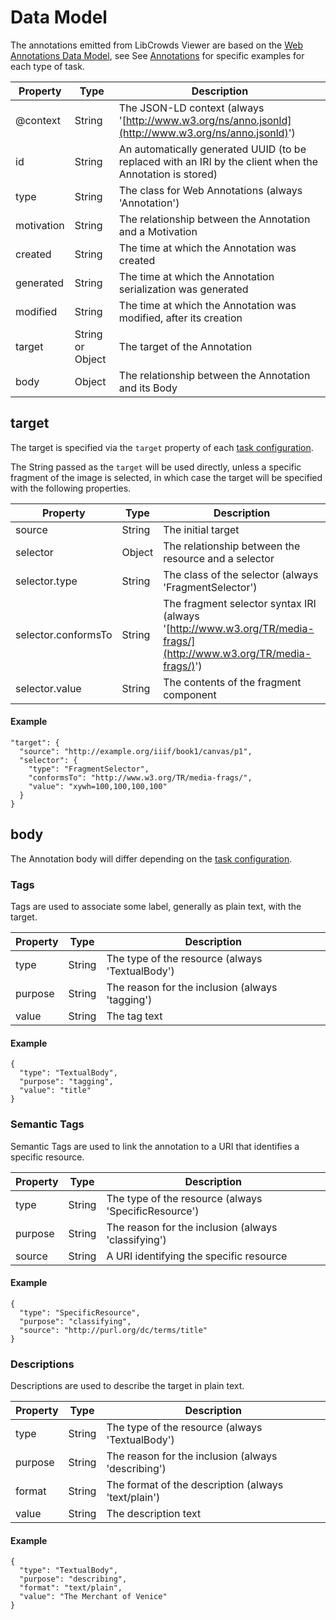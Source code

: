 # Data Model

The annotations emitted from LibCrowds Viewer are based on the
[Web Annotations Data Model](https://www.w3.org/TR/annotation-model/),
see See [Annotations](/annotations/README.md) for specific examples for each
type of task.


| Property       | Type             | Description                                                                                                                       |
|----------------|------------------|-----------------------------------------------------------------------------------------------------------------------------------|
| @context       | String           | The JSON-LD context (always '[http://www.w3.org/ns/anno.jsonld](http://www.w3.org/ns/anno.jsonld)')                               |
| id             | String           | An automatically generated UUID (to be replaced with an IRI by the client when the Annotation is stored)                          |
| type           | String           | The class for Web Annotations (always 'Annotation')                                                                               |
| motivation     | String           | The relationship between the Annotation and a Motivation                                                                          |
| created        | String           | The time at which the Annotation was created                                                                                      |
| generated      | String           | The time at which the Annotation serialization was generated                                                                      |
| modified       | String           | The time at which the Annotation was modified, after its creation                                                                 |
| target         | String or Object | The target of the Annotation                                                                                                      |
| body           | Object           | The relationship between the Annotation and its Body                                                                              |

## target

The target is specified via the `target` property of each
[task configuration](configuration.md#tasks).

The String passed as the `target` will be used directly, unless a specific
fragment of the image is selected, in which case the target will be specified
with the following properties.

| Property            | Type             | Description                                                                                                                       |
|---------------------|------------------|-----------------------------------------------------------------------------------------------------------------------------------|
| source              | String           | The initial target                                                                                                                |
| selector            | Object           | The relationship between the resource and a selector                                                                              |
| selector.type       | String           | The class of the selector (always 'FragmentSelector')                                                                             |
| selector.conformsTo | String           | The fragment selector syntax IRI (always '[http://www.w3.org/TR/media-frags/](http://www.w3.org/TR/media-frags/)')                |
| selector.value      | String           | The contents of the fragment component                                                                                            |

#### Example

```json-ld
"target": {
  "source": "http://example.org/iiif/book1/canvas/p1",
  "selector": {
    "type": "FragmentSelector",
    "conformsTo": "http://www.w3.org/TR/media-frags/",
    "value": "xywh=100,100,100,100"
  }
}
```

## body

The Annotation body will differ depending on the
[task configuration](configuration.md#tasks).

### Tags

Tags are used to associate some label, generally as plain text, with the target.

| Property       | Type             | Description                                     |
|----------------|------------------|-------------------------------------------------|
| type           | String           | The type of the resource (always 'TextualBody') |
| purpose        | String           | The reason for the inclusion (always 'tagging') |
| value          | String           | The tag text                                    |

#### Example

```json-ld
{
  "type": "TextualBody",
  "purpose": "tagging",
  "value": "title"
}
```

### Semantic Tags

Semantic Tags are used to link the annotation to a URI that identifies a
specific resource.

| Property       | Type             | Description                                          |
|----------------|------------------|------------------------------------------------------|
| type           | String           | The type of the resource (always 'SpecificResource') |
| purpose        | String           | The reason for the inclusion (always 'classifying')  |
| source         | String           | A URI identifying the specific resource              |

#### Example

```json-ld
{
  "type": "SpecificResource",
  "purpose": "classifying",
  "source": "http://purl.org/dc/terms/title"
}
```

### Descriptions

Descriptions are used to describe the target in plain text.

| Property       | Type             | Description                                         |
|----------------|------------------|-----------------------------------------------------|
| type           | String           | The type of the resource (always 'TextualBody')     |
| purpose        | String           | The reason for the inclusion (always 'describing')  |
| format         | String           | The format of the description (always 'text/plain') |
| value          | String           | The description text                                |

#### Example

```json-ld
{
  "type": "TextualBody",
  "purpose": "describing",
  "format": "text/plain",
  "value": "The Merchant of Venice"
}
```
